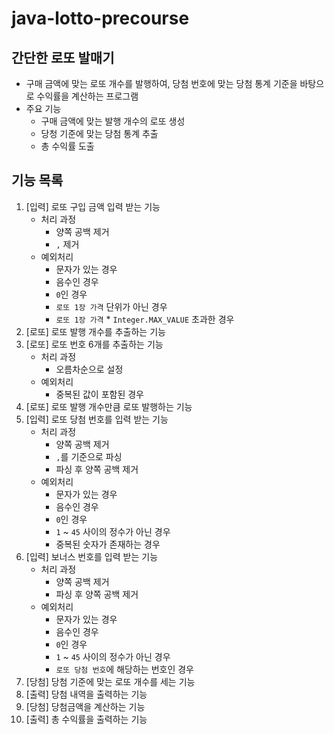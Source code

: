 # java-lotto-precourse

## 간단한 로또 발매기

* 구매 금액에 맞는 로또 개수를 발행하여, 당첨 번호에 맞는 당첨 통계 기준을 바탕으로 수익률을 계산하는 프로그램
* 주요 기능
    - 구매 금액에 맞는 발행 개수의 로또 생성
    - 당청 기준에 맞는 당첨 통계 추출
    - 총 수익률 도출

## 기능 목록

1. [입력] 로또 구입 금액 입력 받는 기능
    * 처리 과정
        - 양쪽 공백 제거
        - `,` 제거
    * 예외처리
        - 문자가 있는 경우
        - 음수인 경우
        - `0`인 경우
        - `로또 1장 가격` 단위가 아닌 경우
        - `로또 1장 가격` * `Integer.MAX_VALUE` 초과한 경우
2. [로또] 로또 발행 개수를 추출하는 기능
3. [로또] 로또 번호 6개를 추출하는 기능
    * 처리 과정
        - 오름차순으로 설정
    * 예외처리
        - 중복된 값이 포함된 경우
4. [로또] 로또 발행 개수만큼 로또 발행하는 기능
5. [입력] 로또 당첨 번호를 입력 받는 기능
    * 처리 과정
        - 양쪽 공백 제거
        - `,`를 기준으로 파싱
        - 파싱 후 양쪽 공백 제거
    * 예외처리
        - 문자가 있는 경우
        - 음수인 경우
        - `0`인 경우
        - `1` ~ `45` 사이의 정수가 아닌 경우
        - 중복된 숫자가 존재하는 경우
6. [입력] 보너스 번호를 입력 받는 기능
    * 처리 과정
        - 양쪽 공백 제거
        - 파싱 후 양쪽 공백 제거
    * 예외처리
        - 문자가 있는 경우
        - 음수인 경우
        - `0`인 경우
        - `1` ~ `45` 사이의 정수가 아닌 경우
        - `로또 당첨 번호`에 해당하는 번호인 경우
7. [당첨] 당첨 기준에 맞는 로또 개수를 세는 기능
8. [출력] 당첨 내역을 출력하는 기능
9. [당첨] 당첨금액을 계산하는 기능
10. [출력] 총 수익률을 출력하는 기능